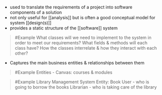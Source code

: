 - used to translate the requirements of a project into software components of a solution
- not only useful for [[analysis]] but is often a good conceptual model for system [[design(s)]]
- provides a static structure of the [[software]] system
>	#Example 
>	What classes will we need to implement to the system in order to meet our requirements?
>	What fields & methods will each class have?
>	How the classes interrelate & how they interact with each other?

- Captures the main business entities & relationships between them
>	#Example 
>	Entities - Canvas: courses & modules

>	#Example 
>	Library Management System
>	Entity: 
>	Book
>	User - who is going to borrow the books
>	Librarian - who is taking care of the library